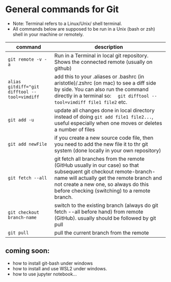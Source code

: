 # General commands for Git

* Note: Terminal refers to a Linux/Unix/ shell terminal. 
* All commands below are supposed to be run in a Unix (bash or zsh) shell in your machine or remotely. 

|command  | description   |
|--|--|
| `git remote -v -a`                    | Run in a Terminal in local git repository. Shows the connected remote (usually on github) |
| `alias gitdiff="git difftool --tool=vimdiff ` | add this to your .aliases or .bashrc (in aristotle)/.zshrc (on mac) to see a diff side by side. You can also run the command directly in a terminal so: `  git difftool --tool=vimdiff file1 file2` etc. |
| `git add -u ` | update all changes done in local directory instead of doing `git add file1 file2...`, useful especially when one moves or deletes a number of files|
| `git add newFile` | if you create a new source code file, then you need to add the new file it to thr git system (done locally in your own repository) |
| `git fetch --all` | git fetch all branches from the remote (GitHub usually in our case) so that subsequent git checkout remote-branch-name will actually get the remote branch and not create a new one, so always do this before checking (switching) to a remote branch. |
| `git checkout branch-name`| switch to the existing branch (always do git fetch --all before hand) from remote (GitHub). usually should be followed by git pull |
| `git pull` | pull the current branch from the remote |
 

## coming soon: 
- how to install git-bash under windows
- how to install and use WSL2 under windows. 
- how to use jupyter notebook...  